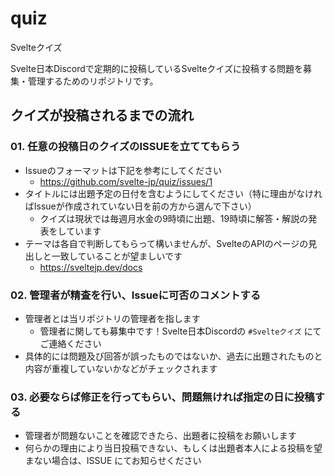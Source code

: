 # quiz

Svelteクイズ

Svelte日本Discordで定期的に投稿しているSvelteクイズに投稿する問題を募集・管理するためのリポジトリです。

## クイズが投稿されるまでの流れ

### 01. 任意の投稿日のクイズのISSUEを立ててもらう

- Issueのフォーマットは下記を参考にしてください
  - https://github.com/svelte-jp/quiz/issues/1
- タイトルには出題予定の日付を含むようにしてください（特に理由がなければIssueが作成されていない日を前の方から選んで下さい）
  - クイズは現状では毎週月水金の9時頃に出題、19時頃に解答・解説の発表をしています
- テーマは各自で判断してもらって構いませんが、SvelteのAPIのページの見出しと一致していることが望ましいです
  - https://sveltejp.dev/docs

### 02. 管理者が精査を行い、Issueに可否のコメントする

- 管理者とは当リポジトリの管理者を指します
  - 管理者に関しても募集中です！Svelte日本Discordの `#Svelteクイズ` にてご連絡ください
- 具体的には問題及び回答が誤ったものではないか、過去に出題されたものと内容が重複していないかなどがチェックされます

### 03. 必要ならば修正を行ってもらい、問題無ければ指定の日に投稿する

- 管理者が問題ないことを確認できたら、出題者に投稿をお願いします
- 何らかの理由により当日投稿できない、もしくは出題者本人による投稿を望まない場合は、ISSUE にてお知らせください
